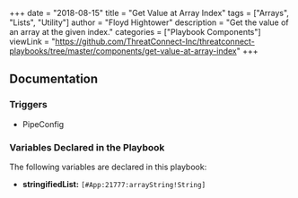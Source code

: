 +++
date = "2018-08-15"
title = "Get Value at Array Index"
tags = ["Arrays", "Lists", "Utility"]
author = "Floyd Hightower"
description = "Get the value of an array at the given index."
categories = ["Playbook Components"]
viewLink = "https://github.com/ThreatConnect-Inc/threatconnect-playbooks/tree/master/components/get-value-at-array-index"
+++

## Documentation

### Triggers

- PipeConfig

### Variables Declared in the Playbook

The following variables are declared in this playbook:

- **stringifiedList:** `[#App:21777:arrayString!String]`
